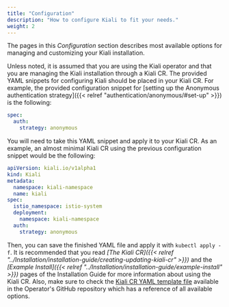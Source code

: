 ```yaml
---
title: "Configuration"
description: "How to configure Kiali to fit your needs."
weight: 2
---
```


The pages in this _Configuration_ section describes most available options for
managing and customizing your Kiali installation.

Unless noted, it is assumed that you are using the Kiali operator and that you
are managing the Kiali installation through a Kiali CR. The provided YAML
snippets for configuring Kiali should be placed in your Kiali CR. For example,
the provided configuration snippet for [setting up the Anonymous authentication
strategy]({{< relref "authentication/anonymous/#set-up" >}}) is the following:

```yaml
spec:
  auth:
    strategy: anonymous
```

You will need to take this YAML snippet and apply it to your Kiali CR. As an example, an almost minimal Kiali CR using the previous configuration snippet would be the following:

```yaml
apiVersion: kiali.io/v1alpha1
kind: Kiali
metadata:
  namespace: kiali-namespace
  name: kiali
spec:
  istio_namespace: istio-system
  deployment:
    namespace: kiali-namespace
  auth:
    strategy: anonymous
```

Then, you can save the finished YAML file and apply it with `kubectl apply -f`.
It is recommended that you read
_[The Kiali CR]({{< relref "../Installation/installation-guide/creating-updating-kiali-cr" >}})_
and the _[Example Install]({{< relref "../Installation/installation-guide/example-install" >}})_
pages of the Installation Guide for more information about using the Kiali CR.
Also, make sure to check the [Kiali CR YAML template
file](https://github.com/kiali/kiali-operator/blob/master/deploy/kiali/kiali_cr.yaml)
available in the Operator's GitHub repository which has a reference of all
available options.
